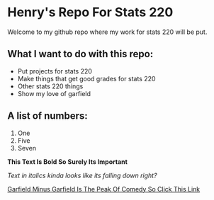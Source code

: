 # Henry's Repo For Stats 220
Welcome to my github repo where my work for stats 220 will be put.

## What I want to do with this repo:
- Put projects for stats 220
- Make things that get good grades for stats 220
- Other stats 220 things
- Show my love of garfield

## A list of numbers:
1. One
2. Five
3. Seven

**This Text Is Bold So Surely Its Important**

*Text in italics kinda looks like its falling down right?*

[Garfield Minus Garfield Is The Peak Of Comedy So Click This Link](https://garfieldminusgarfield.net)
